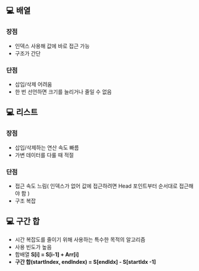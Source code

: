 ## 💻 배열

### 장점

- 인덱스 사용해 값에 바로 접근 가능
- 구조가 간단

### 단점

- 삽입/삭제 어려움
- 한 번 선언하면 크기를 늘리거나 줄일 수 없음

## 💻 리스트

### 장점

- 삽입/삭제하는 연산 속도 빠름
- 가변 데이터를 다룰 때 적절

### 단점

- 접근 속도 느림( 인덱스가 없어 값에 접근하려면 Head 포인트부터 순서대로 접근해야 함 )
- 구조 복잡

## 💻 구간 합

- 시간 복잡도를 줄이기 위해 사용하는 특수한 목적의 알고리즘
- 사용 빈도가 높음
- 합배열 **S[i] = S[i-1] + Arr[i]**
- **구간 합(startIndex, endIndex) = S[endIdx] - S[startIdx -1]**